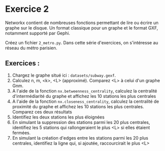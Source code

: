 Exercice 2
==========

Networkx contient de nombreuses fonctions permettant de lire ou écrire un graphe sur le disque. Un format classique pour un graphe et le format GXF, notamment supporté par Gephi.

Créez un fichier `2_metro.py`. Dans cette série d'exercices, on s'intéresse au réseau du métro parisien.

Exercices :
-----------

1. Chargez le graphe situé ici : `datasets/subway.gexf`.
2. Calculez n, m, \<k\>, \<L\> (approximé). Comparez \<L\> à celui d'un graphe Gnm.
3. A l'aide de la fonction `nx.betweenness_centrality`, calculez la centralité d'intermédiarité du graphe et affichez les 10 stations les plus centrales
4. A l'aide de la fonction `nx.closeness_centrality`, calculez la centralité de proximité du graphe et affichez les 10 stations les plus centrales. Comparez ces deux résultats
5. Identifiez les deux stations les plus éloignées
6. En simulant la suppression des stations parmi les 20 plus centrales, identifiez les 5 stations qui rallongeraient le plus \<L\> si elles étaient fermées.
7. En simulant la création d'edges entre les stations parmi les 20 plus centrales, identifiez la ligne qui, si ajoutée, raccourcirait le plus \<L\>